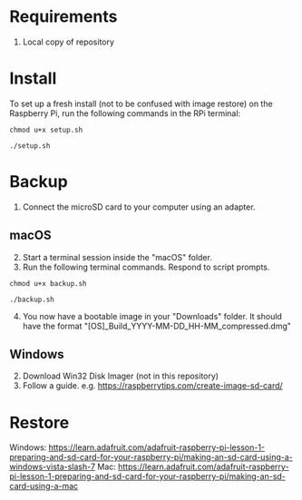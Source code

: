 # Requirements
1. Local copy of repository

# Install
To set up a fresh install (not to be confused with image restore) on the Raspberry Pi,
run the following commands in the RPi terminal:

```chmod u+x setup.sh```

```./setup.sh```

# Backup
1. Connect the microSD card to your computer using an adapter.
## macOS
2. Start a terminal session inside the "macOS" folder.
3. Run the following terminal commands. Respond to script prompts.

```chmod u+x backup.sh```

```./backup.sh```

4. You now have a bootable image in your "Downloads" folder. It should have the format "[OS]_Build_YYYY-MM-DD_HH-MM_compressed.dmg"

## Windows
2. Download Win32 Disk Imager (not in this repository)
3. Follow a guide. e.g. https://raspberrytips.com/create-image-sd-card/

# Restore
Windows: https://learn.adafruit.com/adafruit-raspberry-pi-lesson-1-preparing-and-sd-card-for-your-raspberry-pi/making-an-sd-card-using-a-windows-vista-slash-7
Mac: https://learn.adafruit.com/adafruit-raspberry-pi-lesson-1-preparing-and-sd-card-for-your-raspberry-pi/making-an-sd-card-using-a-mac
